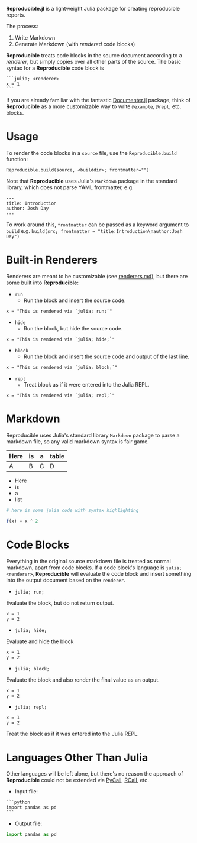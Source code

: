 **Reproducible.jl** is a lightweight Julia package for creating reproducible reports. 

The process:

1. Write Markdown
2. Generate Markdown (with *rendered* code blocks)

**Reproducible** treats code blocks in the source document according to a *renderer*,
but simply copies over all other parts of the source.
The basic syntax for a **Reproducible** code block is

````
```julia; <renderer>
x = 1
```
````

If you are already familiar with the fantastic [Documenter.jl](https://github.com/JuliaDocs/Documenter.jl) 
package, think of **Reproducible** as a more customizable way to write `@example`, `@repl`, etc. blocks.

# Usage

To render the code blocks in a `source` file, use the `Reproducible.build` function:

`Reproducible.build(source, <builddir>; frontmatter="")`

Note that **Reproducible** uses Julia's `Markdown` package in the standard library, which does not parse
YAML frontmatter, e.g.

```
---
title: Introduction
author: Josh Day
---
```

To work around this, `frontmatter` can be passed as a keyword argument to `build` e.g.
`build(src; frontmatter = "title:Introduction\nauthor:Josh Day")`

# Built-in Renderers

Renderers are meant to be customizable (see [renderers.md](renderers.md)), but there are some
built into **Reproducible**:

- `run`
    - Run the block and insert the source code.
```julia; run;
x = "This is rendered via `julia; run;`"
```

- `hide`
    - Run the block, but hide the source code.
```julia; hide;
x = "This is rendered via `julia; hide;`"
```

- `block`
    - Run the block and insert the source code and output of the last line.
```julia; block;
x = "This is rendered via `julia; block;`"
```

- `repl`
    - Treat block as if it were entered into the Julia REPL.
```julia; repl;
x = "This is rendered via `julia; repl;`"
```

# Markdown

Reproducible uses Julia's standard library `Markdown` package to parse a markdown file, so any 
valid markdown syntax is fair game.  

| Here | is | a | table |
|------|----|---|-------|
| A    | B  | C | D     |

- Here
- is
- a
- list

```julia
# here is some julia code with syntax highlighting

f(x) = x ^ 2
```


# Code Blocks

Everything in the original source markdown file is treated as normal markdown, apart from 
code blocks.  If a code block's language is `julia; <renderer>`, **Reproducible** will 
evaluate the code block and insert something into the output document based on the `renderer`.

- `julia; run;`

Evaluate the block, but do not return output.

```julia; run;
x = 1 
y = 2
```

- `julia; hide;`

Evaluate and hide the block

```julia; hide;
x = 1
y = 2
```

- `julia; block;`

Evaluate the block and also render the final value as an output.

```julia; block;
x = 1 
y = 2
```

- `julia; repl;`

```julia; repl;
x = 1 
y = 2
```

Treat the block as if it was entered into the Julia REPL.

# Languages Other Than Julia

Other languages will be left alone, but there's no reason the approach of **Reproducible**
could not be extended via [PyCall](https://github.com/JuliaPy/PyCall.jl), 
[RCall](https://github.com/JuliaInterop/RCall.jl), etc.

- Input file:
````
```python
import pandas as pd
```
````
- Output file:
  
```python
import pandas as pd
```